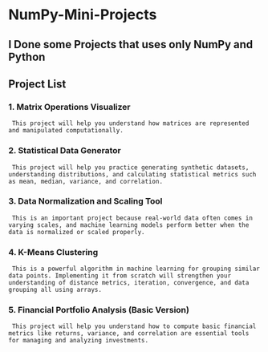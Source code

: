 # NumPy-Mini-Projects

## I Done some Projects that uses only NumPy and Python

## Project List

### 1. Matrix Operations Visualizer
     This project will help you understand how matrices are represented and manipulated computationally.


### 2. Statistical Data Generator
     This project will help you practice generating synthetic datasets, understanding distributions, and calculating statistical metrics such as mean, median, variance, and correlation.


### 3. Data Normalization and Scaling Tool
     This is an important project because real-world data often comes in varying scales, and machine learning models perform better when the data is normalized or scaled properly.


### 4. K-Means Clustering
     This is a powerful algorithm in machine learning for grouping similar data points. Implementing it from scratch will strengthen your understanding of distance metrics, iteration, convergence, and data grouping all using arrays.


### 5. Financial Portfolio Analysis (Basic Version)
     This project will help you understand how to compute basic financial metrics like returns, variance, and correlation are essential tools for managing and analyzing investments.